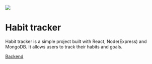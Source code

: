 ![](/github-imgs/habit-tracker.gif)

# Habit tracker

Habit tracker is a simple project built with React, Node(Express) and MongoDB. It allows users to track their habits and goals.

[Backend](https://github.com/ototom/Habit-tracker---backend)
